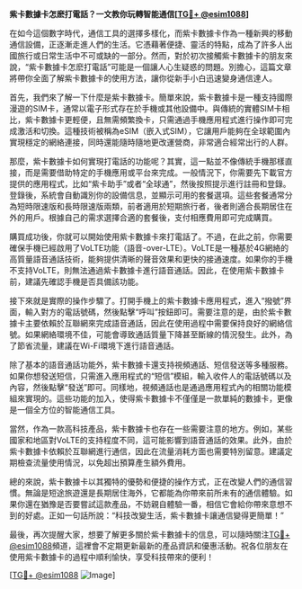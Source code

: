 **紫卡數據卡怎麽打電話？一文教你玩轉智能通信[[TG💪+ @esim1088](https://t.me/s/esim1088)]**

在如今這個數字時代，通信工具的選擇多樣化，而紫卡數據卡作為一種新興的移動通信設備，正逐漸走進人們的生活。它憑藉著便捷、靈活的特點，成為了許多人出國旅行或日常生活中不可或缺的一部分。然而，對於初次接觸紫卡數據卡的朋友來說，“紫卡數據卡怎麽打電話”可能是一個讓人心生疑惑的問題。別擔心，這篇文章將帶你全面了解紫卡數據卡的使用方法，讓你從新手小白迅速變身通信達人。

首先，我們來了解一下什麼是紫卡數據卡。簡單來說，紫卡數據卡是一種支持國際漫遊的SIM卡，通常以電子形式存在於手機或其他設備中。與傳統的實體SIM卡相比，紫卡數據卡更輕便，且無需頻繁換卡，只需通過手機應用程式進行操作即可完成激活和切換。這種技術被稱為eSIM（嵌入式SIM），它讓用戶能夠在全球範圍內實現穩定的網絡連接，同時還能隨時隨地更改運營商，非常適合經常出行的人群。

那麼，紫卡數據卡如何實現打電話的功能呢？其實，這一點並不像傳統手機那樣直接，而是需要借助特定的手機應用或平台來完成。一般情況下，你需要先下載官方提供的應用程式，比如“紫卡助手”或者“全球通”，然後按照提示進行註冊和登錄。登錄後，系統會自動識別你的設備信息，並顯示可用的套餐選項。這些套餐通常分為短時限速版和長時限速版兩類，前者適用於短期旅行者，後者則適合長期居住在外的用戶。根據自己的需求選擇合適的套餐後，支付相應費用即可完成購買。

購買成功後，你就可以開始使用紫卡數據卡來打電話了。不過，在此之前，你需要確保手機已經啟用了VoLTE功能（語音-over-LTE）。VoLTE是一種基於4G網絡的高質量語音通話技術，能夠提供清晰的聲音效果和更快的接通速度。如果你的手機不支持VoLTE，則無法通過紫卡數據卡進行語音通話。因此，在使用紫卡數據卡前，建議先確認手機是否具備該功能。

接下來就是實際的操作步驟了。打開手機上的紫卡數據卡應用程式，進入“撥號”界面，輸入對方的電話號碼，然後點擊“呼叫”按鈕即可。需要注意的是，由於紫卡數據卡主要依賴於互聯網來完成語音通話，因此在使用過程中需要保持良好的網絡信號。如果網絡環境不佳，可能會導致通話質量下降甚至斷線的情況發生。此外，為了節省流量，建議在Wi-Fi環境下進行語音通話。

除了基本的語音通話功能外，紫卡數據卡還支持視頻通話、短信發送等多種服務。如果你想發送短信，只需進入應用程式的“短信”模組，輸入收件人的電話號碼以及內容，然後點擊“發送”即可。同樣地，視頻通話也是通過應用程式內的相關功能模組來實現的。這些功能的加入，使得紫卡數據卡不僅僅是一款單純的數據卡，更像是一個全方位的智能通信工具。

當然，作為一款高科技產品，紫卡數據卡也存在一些需要注意的地方。例如，某些國家和地區對VoLTE的支持程度不同，這可能影響到語音通話的效果。此外，由於紫卡數據卡依賴於互聯網進行通信，因此在流量消耗方面也需要特別留意。建議定期檢查流量使用情況，以免超出預算產生額外費用。

總的來說，紫卡數據卡以其獨特的優勢和便捷的操作方式，正在改變人們的通信習慣。無論是短途旅遊還是長期居住海外，它都能為你帶來前所未有的通信體驗。如果你還在猶豫是否要嘗試這款產品，不妨親自體驗一番，相信它會給你帶來意想不到的好處。正如一句話所說：“科技改變生活，紫卡數據卡讓通信變得更簡單！”

最後，再次提醒大家，想要了解更多關於紫卡數據卡的信息，可以隨時關注[TG💪+ @esim1088](https://t.me/s/esim1088)頻道，這裡會不定期更新最新的產品資訊和優惠活動。祝各位朋友在使用紫卡數據卡的過程中順利愉快，享受科技帶來的便利！

[[TG💪+ @esim1088](https://t.me/s/esim1088) ![Image](https://i.postimg.cc/4NQfJmqS/Snipaste-2025-05-13-00-14-12.png)]